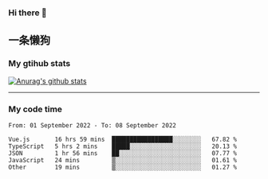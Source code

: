 ### Hi there 👋

## 一条懒狗
<!--
**kiss-me-quickly/kiss-me-quickly** is a ✨ _special_ ✨ repository because its `README.md` (this file) appears on your GitHub profile.

Here are some ideas to get you started:

- 🔭 I’m currently working on ...
- 🌱 I’m currently learning ...
- 👯 I’m looking to collaborate on ...
- 🤔 I’m looking for help with ...
- 💬 Ask me about ...
- 📫 How to reach me: ...
- 😄 Pronouns: ...
- ⚡ Fun fact: ...
-->


### My gtihub stats

[![Anurag's github stats](https://github-readme-stats.vercel.app/api?username=kiss-me-quickly)](https://github.com/anuraghazra/github-readme-stats)

***

### My code time

<!--START_SECTION:waka-->

```text
From: 01 September 2022 - To: 08 September 2022

Vue.js       16 hrs 59 mins  █████████████████░░░░░░░░   67.82 %
TypeScript   5 hrs 2 mins    █████░░░░░░░░░░░░░░░░░░░░   20.13 %
JSON         1 hr 56 mins    ██░░░░░░░░░░░░░░░░░░░░░░░   07.77 %
JavaScript   24 mins         ▒░░░░░░░░░░░░░░░░░░░░░░░░   01.61 %
Other        19 mins         ▒░░░░░░░░░░░░░░░░░░░░░░░░   01.27 %
```

<!--END_SECTION:waka-->
